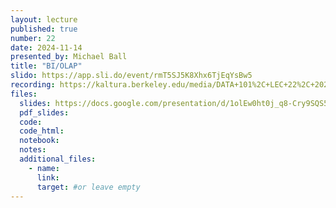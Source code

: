 ```yaml
---
layout: lecture
published: true
number: 22
date: 2024-11-14
presented_by: Michael Ball
title: "BI/OLAP"
slido: https://app.sli.do/event/rmT5SJ5K8Xhx6TjEqYsBw5
recording: https://kaltura.berkeley.edu/media/DATA+101%2C+LEC+22%2C+2024-11-14/1_yjusqxi5/355307012
files:
  slides: https://docs.google.com/presentation/d/1olEw0ht0j_q8-Cry9SQS5ZbcMFgC0pTwxDg0raRbugA/edit
  pdf_slides:
  code:
  code_html:
  notebook:
  notes:
  additional_files:
    - name:
      link:
      target: #or leave empty
---
```

